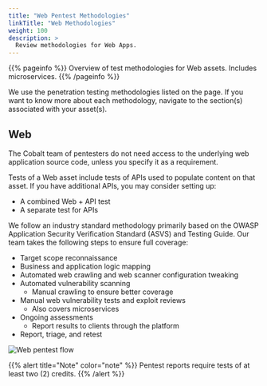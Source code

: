 ```yaml
---
title: "Web Pentest Methodologies"
linkTitle: "Web Methodologies"
weight: 100
description: >
  Review methodologies for Web Apps.
---
```


{{% pageinfo %}}
Overview of test methodologies for Web assets. Includes microservices.
{{% /pageinfo %}}

We use the penetration testing methodologies listed on the page. If you want to know more
about each methodology, navigate to the section(s) associated with your asset(s).

## Web

The Cobalt team of pentesters do not need access to the underlying web application source code,
unless you specify it as a requirement.

Tests of a Web asset include tests of APIs used to populate content on that asset. If you
have additional APIs, you may consider setting up:

- A combined Web + API test
- A separate test for APIs

We follow an industry standard methodology primarily based on the OWASP Application Security
Verification Standard (ASVS) and Testing Guide. Our team takes the following steps to ensure
full coverage:

- Target scope reconnaissance
- Business and application logic mapping
- Automated web crawling and web scanner configuration tweaking
- Automated vulnerability scanning
  - Manual crawling to ensure better coverage
- Manual web vulnerability tests and exploit reviews
  - Also covers microservices 
- Ongoing assessments
  - Report results to clients through the platform
- Report, triage, and retest

![Web pentest flow](/WebPentest.png "Flow chart for web penetration tests")

{{% alert title="Note" color="note" %}}
Pentest reports require tests of at least two (2) credits.
{{% /alert %}}

